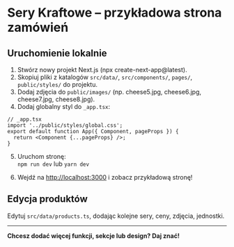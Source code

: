 # Sery Kraftowe – przykładowa strona zamówień

## Uruchomienie lokalnie

1. Stwórz nowy projekt Next.js (npx create-next-app@latest).
2. Skopiuj pliki z katalogów `src/data/`, `src/components/`, `pages/`, `public/styles/` do projektu.
3. Dodaj zdjęcia do `public/images/` (np. cheese5.jpg, cheese6.jpg, cheese7.jpg, cheese8.jpg).
4. Dodaj globalny styl do `_app.tsx`:

```tsx
// _app.tsx
import '../public/styles/global.css';
export default function App({ Component, pageProps }) {
  return <Component {...pageProps} />;
}
```

5. Uruchom stronę:  
   `npm run dev` lub `yarn dev`

6. Wejdź na [http://localhost:3000](http://localhost:3000) i zobacz przykładową stronę!

## Edycja produktów

Edytuj `src/data/products.ts`, dodając kolejne sery, ceny, zdjęcia, jednostki.

---

**Chcesz dodać więcej funkcji, sekcje lub design? Daj znać!**
